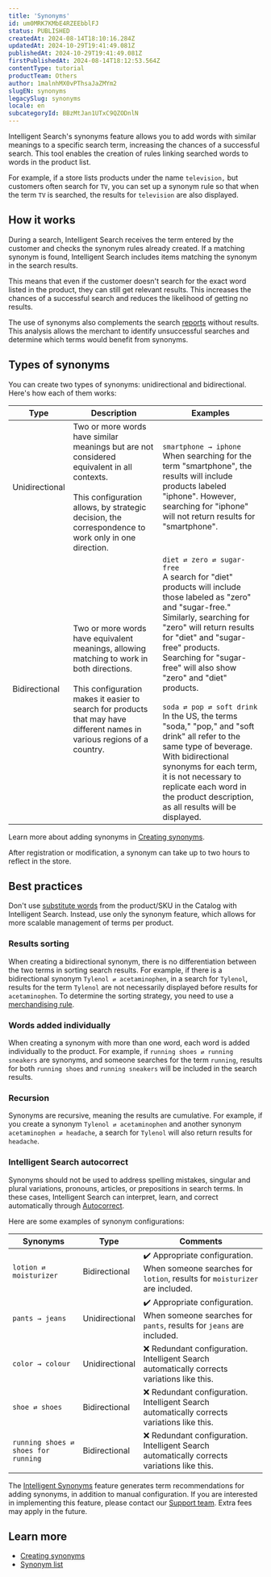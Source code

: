 ```yaml
---
title: 'Synonyms'
id: um0MRK7KMbE4RZEEbblFJ
status: PUBLISHED
createdAt: 2024-08-14T18:10:16.284Z
updatedAt: 2024-10-29T19:41:49.081Z
publishedAt: 2024-10-29T19:41:49.081Z
firstPublishedAt: 2024-08-14T18:12:53.564Z
contentType: tutorial
productTeam: Others
author: 1malnhMX0vPThsaJaZMYm2
slugEN: synonyms
legacySlug: synonyms
locale: en
subcategoryId: BBzMtJan1UTxC9QZODnlN
---
```


Intelligent Search's synonyms feature allows you to add words with similar meanings to a specific search term, increasing the chances of a successful search. This tool enables the creation of rules linking searched words to words in the product list.

For example, if a store lists products under the name `television,` but customers often search for `TV`, you can set up a synonym rule so that when the term `TV` is searched, the results for `television` are also displayed.

## How it works

During a search, Intelligent Search receives the term entered by the customer and checks the synonym rules already created. If a matching synonym is found, Intelligent Search includes items matching the synonym in the search results.

This means that even if the customer doesn't search for the exact word listed in the product, they can still get relevant results. This increases the chances of a successful search and reduces the likelihood of getting no results.

The use of synonyms also complements the search [reports](https://help.vtex.com/en/tutorial/analytics--6qRMAHDL9hvv3oE0bh8mA1) without results. This analysis allows the merchant to identify unsuccessful searches and determine which terms would benefit from synonyms.

## Types of synonyms

You can create two types of synonyms: unidirectional and bidirectional. Here's how each of them works:

| Type | Description | Examples |
|---|---|---|
| Unidirectional | Two or more words have similar meanings but are not considered equivalent in all contexts.<br><br>This configuration allows, by strategic decision, the correspondence to work only in one direction. | `smartphone → iphone`<br>When searching for the term "smartphone", the results will include products labeled "iphone". However, searching for "iphone" will not return results for "smartphone". |
| Bidirectional | Two or more words have equivalent meanings, allowing matching to work in both directions.<br><br>This configuration makes it easier to search for products that may have different names in various regions of a country. | `diet ⇄ zero ⇄ sugar-free`<br>A search for "diet" products will include those labeled as "zero" and "sugar-free." Similarly, searching for "zero" will return results for "diet" and "sugar-free" products. Searching for "sugar-free" will also show "zero" and "diet" products.<br><br>`soda ⇄ pop ⇄ soft drink`<br>In the US, the terms "soda," "pop," and "soft drink" all refer to the same type of beverage. With bidirectional synonyms for each term, it is not necessary to replicate each word in the product description, as all results will be displayed. |

Learn more about adding synonyms in [Creating synonyms](https://help.vtex.com/en/tutorial/creating-synonyms--5IfjhvjxNAvJGEWNn0AhOA).

<div class="alert alert-warning">
  <p>After registration or modification, a synonym can take up to two hours to reflect in the store.</p>
</div>

## Best practices

<div class="alert alert-danger">
  <p>Don't use <a href="https://help.vtex.com/pt/tutorial/otimizar-as-buscas-com-palavras-substitutas--32FqSsl5VuQyiIMEc02Uwu">substitute words</a> from the product/SKU in the Catalog with Intelligent Search. Instead, use only the synonym feature, which allows for more scalable management of terms per product.</p>
</div>

### Results sorting

When creating a bidirectional synonym, there is no differentiation between the two terms in sorting search results. For example, if there is a bidirectional synonym `Tylenol ⇄ acetaminophen`, in a search for `Tylenol`, results for the term `Tylenol` are not necessarily displayed before results for `acetaminophen`. To determine the sorting strategy, you need to use a [merchandising rule](https://help.vtex.com/en/tutorial/merchandising-rules--2UEbxllrr98twbGIVhSPvi).

### Words added individually

When creating a synonym with more than one word, each word is added individually to the product. For example, if `running shoes ⇄ running sneakers` are synonyms, and someone searches for the term `running`, results for both `running shoes` and `running sneakers` will be included in the search results.

### Recursion

Synonyms are recursive, meaning the results are cumulative. For example, if you create a synonym `Tylenol ⇄ acetaminophen` and another synonym `acetaminophen ⇄ headache`, a search for `Tylenol` will also return results for `headache`.

### Intelligent Search autocorrect

Synonyms should not be used to address spelling mistakes, singular and plural variations, pronouns, articles, or prepositions in search terms. In these cases, Intelligent Search can interpret, learn, and correct automatically through [Autocorrect](https://help.vtex.com/en/tutorial/search-behavior--B9o3JbV6utAinBJ1ETujs#autocorrect).

Here are some examples of synonym configurations:

| Synonyms | Type | Comments |
|---|---|---|
| `lotion ⇄ moisturizer` | Bidirectional | ✔️ Appropriate configuration. When someone searches for `lotion`, results for `moisturizer` are included. |
| `pants → jeans` | Unidirectional | ✔️ Appropriate configuration. When someone searches for `pants`, results for `jeans` are included. |
| `color → colour` | Unidirectional | ❌ Redundant configuration. Intelligent Search automatically corrects variations like this. |
| `shoe ⇄ shoes` | Bidirectional | ❌ Redundant configuration. Intelligent Search automatically corrects variations like this. |
| `running shoes ⇄ shoes for running` | Bidirectional | ❌ Redundant configuration. Intelligent Search automatically corrects variations like this. |

<div class="alert alert-info">
  <p>The <a href="https://help.vtex.com/pt/tutorial/sinonimos-inteligentes--1rR47Kk96UgFYwh8dkDG7i">Intelligent Synonyms</a> feature generates term recommendations for adding synonyms, in addition to manual configuration. If you are interested in implementing this feature, please contact our <a href="https://support.vtex.com/hc/pt-br/requests">Support team</a>. Extra fees may apply in the future.</p>
</div>

## Learn more

* [Creating synonyms](https://help.vtex.com/en/tutorial/creating-synonyms--5IfjhvjxNAvJGEWNn0AhOA)
* [Synonym list](https://help.vtex.com/en/tutorial/synonym-list--3E1fi0C6tVrR0klMFXAaU8)
